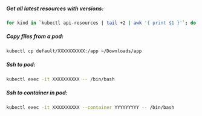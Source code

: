 ##### Get all latest resources with versions:
```bash
for kind in `kubectl api-resources | tail +2 | awk '{ print $1 }'`; do kubectl explain $kind; done | grep -e "KIND:" -e "VERSION:"
```

##### Copy files from a pod:
```bash
kubectl cp default/XXXXXXXXXX:/app ~/Downloads/app
```

##### Ssh to pod:
```bash
kubectl exec -it XXXXXXXXXX -- /bin/bash
```

##### Ssh to container in pod:
```bash
kubectl exec -it XXXXXXXXXX --container YYYYYYYYY -- /bin/bash
```